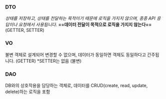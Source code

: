 ### DTO
*상태를 저장하고, 상태를 전달하는 목적이기 때문에 로직을 가지지 않으며, 종종 API 응답이나 요청에서 사용됩니다.*
**==데이터 전달이 목적으로 로직을 가지지 않는다==**
(GETTER, SETTER)
### VO
불변 객체로 설계되어 변경할 수 없으며, 데이터가 동일하면 객체도 동일하다고 간주됩니다.
(GETTER) *SETTER는 없음 (불변)

### DAO
DB와의 상호작용을 담당하는 객체로, 데이터를 CRUD(create, read, update, delete)하는 로직을 포함